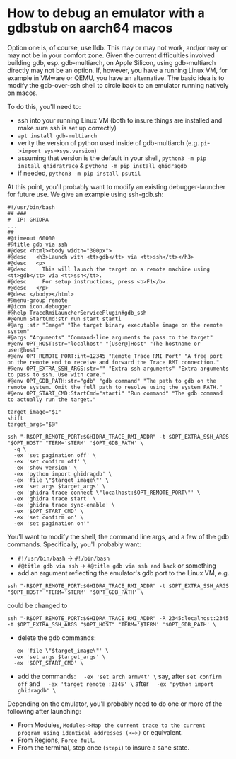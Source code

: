 # How to debug an emulator with a gdbstub on aarch64 macos

Option one is, of course, use lldb.  This may or may not work, and/or may or may not be in your comfort zone.  Given the current difficulties involved building gdb, esp. gdb-multiarch, on Apple Silicon, using gdb-multiarch directly may not be an option.  If, however, you have a running Linux VM, for example in VMware or QEMU, you have an alternative.  The basic idea is to modify the gdb-over-ssh shell to circle back to an emulator running natively on macos.

To do this, you'll need to:
- ssh into your running Linux VM (both to insure things are installed and make sure ssh is set up correctly)
- `apt install gdb-multiarch`
- verity the version of python used inside of gdb-multiarch (e.g. `pi`->`import sys`->`sys.version`)
- assuming that version is the default in your shell, `python3 -m pip install ghidratrace` & `python3 -m pip install ghidragdb`
- if needed, `python3 -m pip install psutil`

At this point, you'll probably want to modify an existing debugger-launcher for future use.  We give an example using ssh-gdb.sh:

```
#!/usr/bin/bash
## ###
#  IP: GHIDRA
...
##
#@timeout 60000
#@title gdb via ssh
#@desc <html><body width="300px">
#@desc   <h3>Launch with <tt>gdb</tt> via <tt>ssh</tt></h3>
#@desc   <p>
#@desc     This will launch the target on a remote machine using <tt>gdb</tt> via <tt>ssh</tt>.
#@desc     For setup instructions, press <b>F1</b>.
#@desc   </p>
#@desc </body></html>
#@menu-group remote
#@icon icon.debugger
#@help TraceRmiLauncherServicePlugin#gdb_ssh
#@enum StartCmd:str run start starti
#@arg :str "Image" "The target binary executable image on the remote system"
#@args "Arguments" "Command-line arguments to pass to the target"
#@env OPT_HOST:str="localhost" "[User@]Host" "The hostname or user@host"
#@env OPT_REMOTE_PORT:int=12345 "Remote Trace RMI Port" "A free port on the remote end to receive and forward the Trace RMI connection."
#@env OPT_EXTRA_SSH_ARGS:str="" "Extra ssh arguments" "Extra arguments to pass to ssh. Use with care."
#@env OPT_GDB_PATH:str="gdb" "gdb command" "The path to gdb on the remote system. Omit the full path to resolve using the system PATH."
#@env OPT_START_CMD:StartCmd="starti" "Run command" "The gdb command to actually run the target."

target_image="$1"
shift
target_args="$@"

ssh "-R$OPT_REMOTE_PORT:$GHIDRA_TRACE_RMI_ADDR" -t $OPT_EXTRA_SSH_ARGS "$OPT_HOST" "TERM='$TERM' '$OPT_GDB_PATH' \
  -q \
  -ex 'set pagination off' \
  -ex 'set confirm off' \
  -ex 'show version' \
  -ex 'python import ghidragdb' \
  -ex 'file \"$target_image\"' \
  -ex 'set args $target_args' \
  -ex 'ghidra trace connect \"localhost:$OPT_REMOTE_PORT\"' \
  -ex 'ghidra trace start' \
  -ex 'ghidra trace sync-enable' \
  -ex '$OPT_START_CMD' \
  -ex 'set confirm on' \
  -ex 'set pagination on'"
```

You'll want to modify the shell, the command line args, and a few of the gdb commands.  Specifically, you'll probably want:
- `#!/usr/bin/bash` -> `#!/bin/bash`
- `#@title gdb via ssh` -> `#@title gdb via ssh and back` or something
- add an argument reflecting the emulator's gdb port to the Linux VM, e.g.
```
ssh "-R$OPT_REMOTE_PORT:$GHIDRA_TRACE_RMI_ADDR" -t $OPT_EXTRA_SSH_ARGS "$OPT_HOST" "TERM='$TERM' '$OPT_GDB_PATH' \
```
could be changed to 
```
ssh "-R$OPT_REMOTE_PORT:$GHIDRA_TRACE_RMI_ADDR" -R 2345:localhost:2345 -t $OPT_EXTRA_SSH_ARGS "$OPT_HOST" "TERM='$TERM' '$OPT_GDB_PATH' \
```
- delete the gdb commands:
```
  -ex 'file \"$target_image\"' \
  -ex 'set args $target_args' \
  -ex '$OPT_START_CMD' \
```
- add the commands:
`  -ex 'set arch armv4t' \` say, after `set confirm off`
and
`  -ex 'target remote :2345' \` after `  -ex 'python import ghidragdb' \`

Depending on the emulator, you'll probably need to do one or more of the following after launching:
- From Modules, `Modules->Map the current trace to the current program using identical addresses (<=>)` or equivalent.
- From Regions, `Force full`.
- From the terminal, step once (`stepi`) to insure a sane state.

